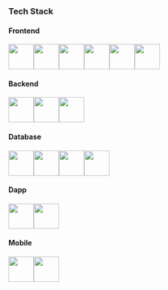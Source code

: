 ### Tech Stack

#### Frontend
<div style="display:flex">
  <img height="50" src="https://user-images.githubusercontent.com/25181517/183897015-94a058a6-b86e-4e42-a37f-bf92061753e5.png">
  <img height="50" src="https://github.com/tomchen/stack-icons/blob/master/logos/sass.svg">
  <img height="50" src="https://github.com/tomchen/stack-icons/blob/master/logos/bootstrap.svg">
  <img height="50" src="https://user-images.githubusercontent.com/25181517/183890598-19a0ac2d-e88a-4005-a8df-1ee36782fde1.png">
  <img height="50" src="https://github.com/tomchen/stack-icons/blob/master/logos/figma.svg">
  <img height="50" src="https://github.com/tomchen/stack-icons/blob/master/logos/express.svg">

</div>

#### Backend
<div style="display:flex">
  <img height="50" src="https://github.com/tomchen/stack-icons/blob/master/logos/nodejs.svg">
  <img height="50" src="https://user-images.githubusercontent.com/25181517/183423507-c056a6f9-1ba8-4312-a350-19bcbc5a8697.png">
  <img height="50" src="https://github.com/tomchen/stack-icons/blob/master/logos/rails.svg">
</div>


#### Database
<div style="display:flex">
  <img height="50" src="https://user-images.githubusercontent.com/25181517/183896128-ec99105a-ec1a-4d85-b08b-1aa1620b2046.png">
  <img height="50" src="https://github.com/tomchen/stack-icons/blob/master/logos/postgresql.svg">
  <img height="50" src="https://github.com/tomchen/stack-icons/blob/master/logos/mariadb-icon.svg">
  <img height="50" src="https://github.com/tomchen/stack-icons/blob/master/logos/firebase.svg">
</div>


#### Dapp
<div style="display:flex">
  <img height="50" src="https://github.com/tomchen/stack-icons/blob/master/logos/ethereum.svg">
  <img height="50" src="https://docs.soliditylang.org/en/v0.8.16/_static/logo.svg">
</div>


#### Mobile 
<div style="display:flex">
  <img height="50" src="https://github.com/tomchen/stack-icons/blob/master/logos/google-play-icon.svg">
  <img height="50" src="https://github.com/tomchen/stack-icons/blob/master/logos/apple-app-store.svg">
</div>
